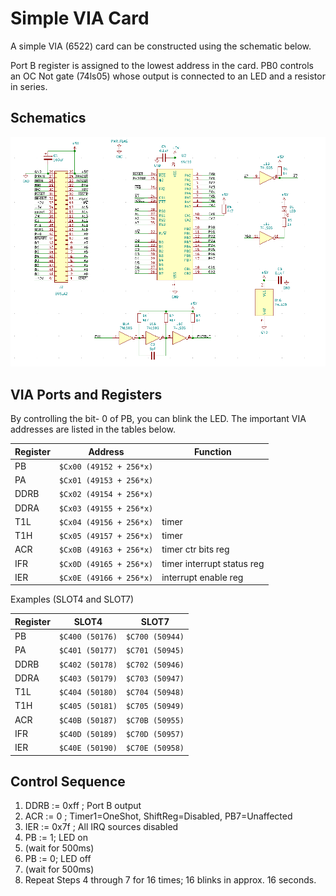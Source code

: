 # Simple VIA Card

A simple VIA (6522) card can be constructed using the schematic below. 

Port B register is assigned to the lowest address in the card. PB0 controls an OC Not gate (74ls05) whose output is connected to an LED and a resistor in series.

## Schematics

![Simple VIA schematic](simpleViaSch.png)

## VIA Ports and Registers

By controlling the bit- 0 of PB, you can blink the LED. The important VIA addresses are listed in the tables below.

|Register|Address| Function |
|--|--|--|
| PB    | `$Cx00 (49152 + 256*x)` ||
| PA    | `$Cx01 (49153 + 256*x)` ||
| DDRB  | `$Cx02 (49154 + 256*x)` ||
| DDRA  |	`$Cx03 (49155 + 256*x)` ||
| T1L   | `$Cx04 (49156 + 256*x)` | timer|
| T1H   | `$Cx05 (49157 + 256*x)` | timer|
| ACR   | `$Cx0B (49163 + 256*x)` | timer ctr bits reg|
| IFR   | `$Cx0D (49165 + 256*x)` | timer interrupt status reg|
| IER   | `$Cx0E (49166 + 256*x)` | interrupt enable reg|

Examples (SLOT4 and SLOT7)

|Register|SLOT4|SLOT7|
|--|--|--|
| PB    | `$C400 (50176)` | `$C700 (50944)` |
| PA    | `$C401 (50177)` | `$C701 (50945)` |
| DDRB  | `$C402 (50178)` | `$C702 (50946)` |
| DDRA  | `$C403 (50179)` | `$C703 (50947)` |
| T1L   | `$C404 (50180)` | `$C704 (50948)` |
| T1H   | `$C405 (50181)` | `$C705 (50949)` |
| ACR   | `$C40B (50187)` | `$C70B (50955)` |
| IFR   | `$C40D (50189)` | `$C70D (50957)` |
| IER   | `$C40E (50190)` | `$C70E (50958)` |

## Control Sequence

1. DDRB := 0xff ; Port B output
2. ACR  := 0    ; Timer1=OneShot, ShiftReg=Disabled, PB7=Unaffected
3. IER  := 0x7f ; All IRQ sources disabled
4. PB   := 1; LED on
5. (wait for 500ms)
6. PB   := 0; LED off
7. (wait for 500ms)
8. Repeat Steps 4 through 7 for 16 times; 16 blinks in approx. 16 seconds.
